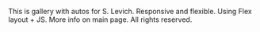 
This is gallery with autos for S. Levich.
Responsive and flexible. 
Using Flex layout + JS.
More info on main page.
All rights reserved.
